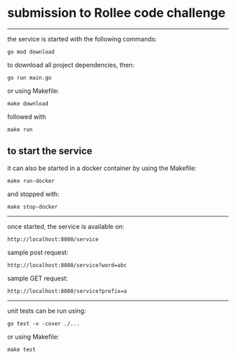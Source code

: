 # submission to Rollee code challenge
---

the service is started with the following commands:
```
go mod download
```
to download all project dependencies, then:
```
go run main.go
```
or using Makefile:
```
make download
```
followed with
```
make run
```
to start the service
---

it can also be started in a docker container by using the Makefile:

```
make run-docker
```

and stopped with:
```
make stop-docker
```

---
once started, the service is available on:
```
http://localhost:8080/service
```

 sample post request:
```
http://localhost:8080/service?word=abc
```

 sample GET request:
```
http://localhost:8080/service?prefix=a
```
---

unit tests can be run using:
```
go test -v -cover ./...
```
or using Makefile:
```
make test
```

